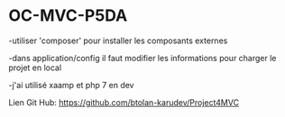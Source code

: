 # OC-MVC-P5DA

-utiliser 'composer' pour installer les composants externes

-dans application/config  il faut modifier les informations pour charger le projet en local

-j'ai utilisé xaamp et php 7 en dev


Lien Git Hub:
https://github.com/btolan-karudev/Project4MVC
